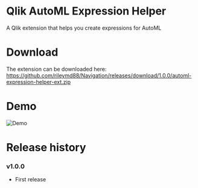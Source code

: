 # Qlik AutoML Expression Helper
A Qlik extension that helps you create expressions for AutoML

# Download
The extension can be downloaded here: https://github.com/rileymd88/Navigation/releases/download/1.0.0/automl-expression-helper-ext.zip

# Demo
![Demo](./imgs/demo.gif)

# Release history

### v1.0.0
* First release


